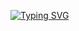 <a href="https://git.io/typing-svg"><img src="https://readme-typing-svg.herokuapp.com?font=Fira+Code&weight=600&size=23&pause=1000&width=435&lines=I'm+a+full+stack+Developer;I+love+to+code;I+love+Computer+Science;I+love+to+be+adventurous" alt="Typing SVG" /></a>
